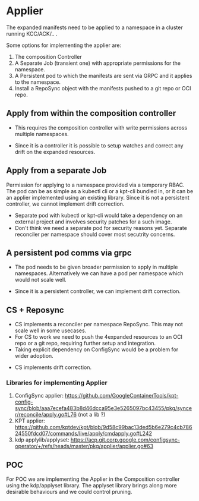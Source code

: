 # Applier

The expanded manifests need to be applied to a namespace in a cluster running KCC/ACK/.. .

Some options for implementing the applier are:

1. The composition Controller
2. A Separate Job (transient one) with appropriate permissions for the namespace.
3. A Persistent pod to which the manifests are sent via GRPC and it applies to the namespace.
4. Install a RepoSync object with the manifests pushed to a git repo or OCI repo.

## Apply from within the composition controller

- This requires the composition controller with write permissions across multiple namespaces.
+ Since it is a controller it is possible to setup watches and correct any drift on the expanded resources.

## Apply from a separate Job

Permission for applying to a namespace provided via a temporary RBAC.
The pod can be as simple as a kubectl cli or a kpt-cli bundled in, or it can be an applier implemented using an existing library.
Since it is not a persistent controller, we cannot implement drift correction.

- Separate pod with kubectl or kpt-cli would take a dependency on an external project and involves security patches for a such image.
- Don't think we need a separate pod for security reasons yet. Separate reconciler per namespace should cover most secutrity concerns.

## A persistent pod comms via grpc

- The pod needs to be given broader permission to apply in multiple namespaces. Alternatively we can have a pod per namespace which would not scale well.
+ Since it is a persistent controller, we can implement drift correction.

## CS + Reposync

- CS implements a reconciler per namespace RepoSync. This may not scale well in some usecases.
- For CS to work we need to push the 4expanded resources to an OCI repo or a git repo, requiring further setup and integration.
- Taking explicit dependency on ConfigSync would be a problem for wider adoption.
+ CS implements drift correction.

### Libraries for implementing Applier

1. ConfigSync applier: https://github.com/GoogleContainerTools/kpt-config-sync/blob/aaa7ecefa483b8d46dcca95e3e5265097bc43455/pkg/syncer/reconcile/apply.go#L76 (not a lib ?)
2. KPT applier: https://github.com/kptdev/kpt/blob/9d58c99bac13ded5b6e279c4cb78624550fdcd07/commands/live/apply/cmdapply.go#L242
3. kdp applylib/applyset: https://acp.git.corp.google.com/configsync-operator/+/refs/heads/master/pkg/applier/applier.go#63

## POC

For POC we are implementing the Applier in the Composition controller using the kdp/applyset library.
The applyset library brings along more desirable behaviours and we could control pruning.